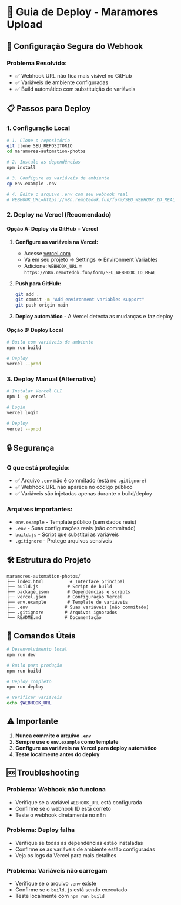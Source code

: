 # 🚀 Guia de Deploy - Maramores Upload

## 🔐 Configuração Segura do Webhook

### **Problema Resolvido:**
- ✅ Webhook URL não fica mais visível no GitHub
- ✅ Variáveis de ambiente configuradas
- ✅ Build automático com substituição de variáveis

## 📋 Passos para Deploy

### **1. Configuração Local**

```bash
# 1. Clone o repositório
git clone SEU_REPOSITORIO
cd maramores-automation-photos

# 2. Instale as dependências
npm install

# 3. Configure as variáveis de ambiente
cp env.example .env

# 4. Edite o arquivo .env com seu webhook real
# WEBHOOK_URL=https://n8n.remotedok.fun/form/SEU_WEBHOOK_ID_REAL
```

### **2. Deploy na Vercel (Recomendado)**

#### **Opção A: Deploy via GitHub + Vercel**

1. **Configure as variáveis na Vercel:**
   - Acesse [vercel.com](https://vercel.com)
   - Vá em seu projeto → Settings → Environment Variables
   - Adicione: `WEBHOOK_URL` = `https://n8n.remotedok.fun/form/SEU_WEBHOOK_ID_REAL`

2. **Push para GitHub:**
   ```bash
   git add .
   git commit -m "Add environment variables support"
   git push origin main
   ```

3. **Deploy automático** - A Vercel detecta as mudanças e faz deploy

#### **Opção B: Deploy Local**

```bash
# Build com variáveis de ambiente
npm run build

# Deploy
vercel --prod
```

### **3. Deploy Manual (Alternativo)**

```bash
# Instalar Vercel CLI
npm i -g vercel

# Login
vercel login

# Deploy
vercel --prod
```

## 🔒 Segurança

### **O que está protegido:**
- ✅ Arquivo `.env` não é commitado (está no `.gitignore`)
- ✅ Webhook URL não aparece no código público
- ✅ Variáveis são injetadas apenas durante o build/deploy

### **Arquivos importantes:**
- `env.example` - Template público (sem dados reais)
- `.env` - Suas configurações reais (não commitado)
- `build.js` - Script que substitui as variáveis
- `.gitignore` - Protege arquivos sensíveis

## 🛠️ Estrutura do Projeto

```
maramores-automation-photos/
├── index.html          # Interface principal
├── build.js           # Script de build
├── package.json       # Dependências e scripts
├── vercel.json        # Configuração Vercel
├── env.example        # Template de variáveis
├── .env              # Suas variáveis (não commitado)
├── .gitignore        # Arquivos ignorados
└── README.md         # Documentação
```

## 🎯 Comandos Úteis

```bash
# Desenvolvimento local
npm run dev

# Build para produção
npm run build

# Deploy completo
npm run deploy

# Verificar variáveis
echo $WEBHOOK_URL
```

## ⚠️ Importante

1. **Nunca commite o arquivo `.env`**
2. **Sempre use o `env.example` como template**
3. **Configure as variáveis na Vercel para deploy automático**
4. **Teste localmente antes do deploy**

## 🆘 Troubleshooting

### **Problema: Webhook não funciona**
- Verifique se a variável `WEBHOOK_URL` está configurada
- Confirme se o webhook ID está correto
- Teste o webhook diretamente no n8n

### **Problema: Deploy falha**
- Verifique se todas as dependências estão instaladas
- Confirme se as variáveis de ambiente estão configuradas
- Veja os logs da Vercel para mais detalhes

### **Problema: Variáveis não carregam**
- Verifique se o arquivo `.env` existe
- Confirme se o `build.js` está sendo executado
- Teste localmente com `npm run build`

